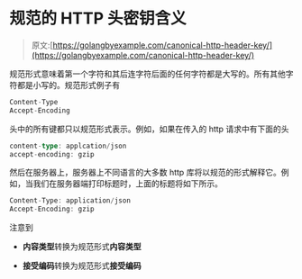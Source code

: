 # 规范的 HTTP 头密钥含义

> 原文:[https://golangbyexample.com/canonical-http-header-key/](https://golangbyexample.com/canonical-http-header-key/)

规范形式意味着第一个字符和其后连字符后面的任何字符都是大写的。所有其他字符都是小写的。规范形式例子有

```go
Content-Type
Accept-Encoding
```

头中的所有键都只以规范形式表示。例如，如果在传入的 http 请求中有下面的头

```go
content-type: applcation/json
accept-encoding: gzip
```

然后在服务器上，服务器上不同语言的大多数 http 库将以规范的形式解释它。例如，当我们在服务器端打印标题时，上面的标题将如下所示。

```go
Content-Type: application/json
Accept-Encoding: gzip
```

注意到

*   **内容类型**转换为规范形式**内容类型**

*   **接受编码**转换为规范形式**接受编码**